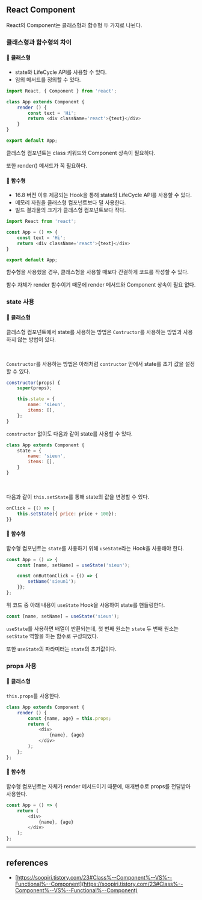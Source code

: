 ## React Component
React의 Component는 클래스형과 함수형 두 가지로 나뉜다.

### 클래스형과 함수형의 차이
#### 📌 클래스형
- state와 LifeCycle API를 사용할 수 있다.
- 임의 메서드를 정의할 수 있다.

```js
import React, { Component } from 'react';

class App extends Component {
    render () {
        const text = 'Hi';
        return <div className='react'>{text}</div>
    }
}

export default App;
```

클래스형 컴포넌트는 class 키워드와 Component 상속이 필요하다.

또한 render() 메서드가 꼭 필요하다.

#### 📌 함수형
- 16.8 버전 이후 제공되는 Hook을 통해 state와 LifeCycle API를 사용할 수 있다.
- 메모리 자원을 클래스형 컴포넌트보다 덜 사용한다.
- 빌드 결과물의 크기가 클래스형 컴포넌트보다 작다.

```js
import React from 'react';

const App = () => {
    const text = 'Hi';
    return <div className='react'>{text}</div>
}

export default App;
```

함수형을 사용했을 경우, 클래스형을 사용할 때보다 간결하게 코드를 작성할 수 있다.

함수 자체가 render 함수이기 때문에 render 메서드와 Component 상속이 필요 없다.

### state 사용
#### 📌 클래스형
클래스형 컴포넌트에서 state를 사용하는 방법은 `Contructor`를 사용하는 방법과 사용하지 않는 방법이 있다.

<br>

`Constructor`를 사용하는 방법은 아래처럼 `contructor` 안에서 state를 초기 값을 설정할 수 있다.
```js
constructor(props) {
    super(props);

    this.state = {
        name: 'sieun',
        items: [],
    };
}
```

`constructor` 없이도 다음과 같이 state를 사용할 수 있다.
```js
class App extends Component {
    state = {
        name: 'sieun',
        items: [],
    }
}
```

<br>

다음과 같이 `this.setState`를 통해 state의 값을 변경할 수 있다.
```js
onClick = {() => {
    this.setState({ price: price + 100});
}}
```

#### 📌 함수형
함수형 컴포넌트는 `state`를 사용하기 위해 `useState`라는 Hook을 사용해야 한다.
```js
const App = () => {
    const [name, setName] = useState('sieun');

    const onButtonClick = {() => {
        setName('sieun1');
    }};
};
```

위 코드 중 아래 내용이 `useState` Hook을 사용하여 state를 핸들링한다.

```js
const [name, setName] = useState('sieun');
```

`useState`를 사용하면 배열이 반환되는데, 첫 번째 원소는 `state` 두 번째 원소는 `setState` 역할을 하는 함수로 구성되었다.

또한 `useState`의 파라미터는 `state`의 초기값이다.

### props 사용
#### 📌 클래스형
`this.props`를 사용한다.

```js
class App extends Component {
    render () {
        const {name, age} = this.props;
        return (
            <div>
                {name}, {age}
            </div>
        );
    };
};
```

#### 📌 함수형
함수형 컴포넌트는 자체가 render 메서드이기 때문에, 매개변수로 props를 전달받아 사용한다.
```js
const App = () => {
    return (
        <div>
            {name}, {age}
        </div>
    );
};
```

---
## references
- [https://soopiri.tistory.com/23#Class%--Component%--VS%--Functional%--Component](https://soopiri.tistory.com/23#Class%--Component%--VS%--Functional%--Component)